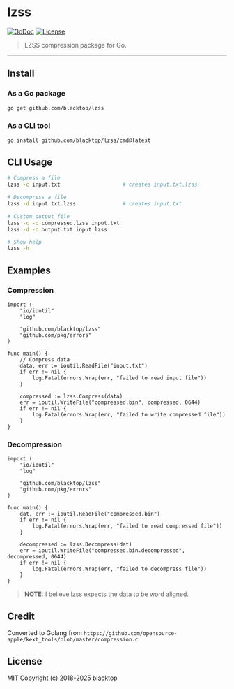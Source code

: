 # lzss

[![GoDoc](https://godoc.org/github.com/blacktop/lzss?status.svg)](https://pkg.go.dev/github.com/blacktop/lzss) [![License](http://img.shields.io/:license-mit-blue.svg)](http://doge.mit-license.org)

> LZSS compression package for Go.

---

## Install

### As a Go package

```bash
go get github.com/blacktop/lzss
```

### As a CLI tool

```bash
go install github.com/blacktop/lzss/cmd@latest
```

## CLI Usage

```bash
# Compress a file
lzss -c input.txt                    # creates input.txt.lzss

# Decompress a file  
lzss -d input.txt.lzss               # creates input.txt

# Custom output file
lzss -c -o compressed.lzss input.txt
lzss -d -o output.txt input.lzss

# Show help
lzss -h
```

## Examples

### Compression

```golang
import (
    "io/ioutil"
    "log"

    "github.com/blacktop/lzss"
    "github.com/pkg/errors"
)

func main() {
    // Compress data
    data, err := ioutil.ReadFile("input.txt")
    if err != nil {
        log.Fatal(errors.Wrap(err, "failed to read input file"))
    }

    compressed := lzss.Compress(data)
    err = ioutil.WriteFile("compressed.bin", compressed, 0644)
    if err != nil {
        log.Fatal(errors.Wrap(err, "failed to write compressed file"))
    }
}
```

### Decompression

```golang
import (
    "io/ioutil"
    "log"

    "github.com/blacktop/lzss"
    "github.com/pkg/errors"
)

func main() {
    dat, err := ioutil.ReadFile("compressed.bin")
    if err != nil {
        log.Fatal(errors.Wrap(err, "failed to read compressed file"))
    }

    decompressed := lzss.Decompress(dat)
    err = ioutil.WriteFile("compressed.bin.decompressed", decompressed, 0644)
    if err != nil {
        log.Fatal(errors.Wrap(err, "failed to decompress file"))
    }
}
```

> **NOTE:** I believe lzss expects the data to be word aligned.

## Credit

Converted to Golang from `https://github.com/opensource-apple/kext_tools/blob/master/compression.c`

## License

MIT Copyright (c) 2018-2025 blacktop
